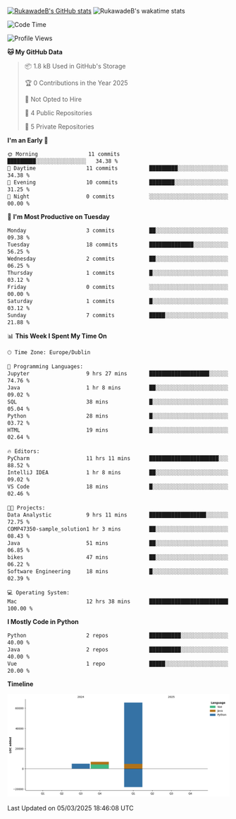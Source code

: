 
[![RukawadeB's GitHub stats](https://github-readme-stats.vercel.app/api?username=RukawadeB&hide=prs&show_icons=true&theme=omni)](https://github.com/anuraghazra/github-readme-stats)
![RukawadeB's wakatime stats](https://github-readme-stats.vercel.app/api/wakatime?username=RukawadeB)

<!--START_SECTION:waka-->
![Code Time](http://img.shields.io/badge/Code%20Time-324%20hrs%208%20mins-blue)

![Profile Views](http://img.shields.io/badge/Profile%20Views-13-blue)

**🐱 My GitHub Data** 

> 📦 1.8 kB Used in GitHub's Storage 
 > 
> 🏆 0 Contributions in the Year 2025
 > 
> 🚫 Not Opted to Hire
 > 
> 📜 4 Public Repositories 
 > 
> 🔑 5 Private Repositories 
 > 
**I'm an Early 🐤** 

```text
🌞 Morning                11 commits          █████████░░░░░░░░░░░░░░░░   34.38 % 
🌆 Daytime                11 commits          █████████░░░░░░░░░░░░░░░░   34.38 % 
🌃 Evening                10 commits          ████████░░░░░░░░░░░░░░░░░   31.25 % 
🌙 Night                  0 commits           ░░░░░░░░░░░░░░░░░░░░░░░░░   00.00 % 
```
📅 **I'm Most Productive on Tuesday** 

```text
Monday                   3 commits           ██░░░░░░░░░░░░░░░░░░░░░░░   09.38 % 
Tuesday                  18 commits          ██████████████░░░░░░░░░░░   56.25 % 
Wednesday                2 commits           ██░░░░░░░░░░░░░░░░░░░░░░░   06.25 % 
Thursday                 1 commits           █░░░░░░░░░░░░░░░░░░░░░░░░   03.12 % 
Friday                   0 commits           ░░░░░░░░░░░░░░░░░░░░░░░░░   00.00 % 
Saturday                 1 commits           █░░░░░░░░░░░░░░░░░░░░░░░░   03.12 % 
Sunday                   7 commits           █████░░░░░░░░░░░░░░░░░░░░   21.88 % 
```


📊 **This Week I Spent My Time On** 

```text
🕑︎ Time Zone: Europe/Dublin

💬 Programming Languages: 
Jupyter                  9 hrs 27 mins       ███████████████████░░░░░░   74.76 % 
Java                     1 hr 8 mins         ██░░░░░░░░░░░░░░░░░░░░░░░   09.02 % 
SQL                      38 mins             █░░░░░░░░░░░░░░░░░░░░░░░░   05.04 % 
Python                   28 mins             █░░░░░░░░░░░░░░░░░░░░░░░░   03.72 % 
HTML                     19 mins             █░░░░░░░░░░░░░░░░░░░░░░░░   02.64 % 

🔥 Editors: 
PyCharm                  11 hrs 11 mins      ██████████████████████░░░   88.52 % 
IntelliJ IDEA            1 hr 8 mins         ██░░░░░░░░░░░░░░░░░░░░░░░   09.02 % 
VS Code                  18 mins             █░░░░░░░░░░░░░░░░░░░░░░░░   02.46 % 

🐱‍💻 Projects: 
Data Analystic           9 hrs 11 mins       ██████████████████░░░░░░░   72.75 % 
COMP47350-sample_solution1 hr 3 mins         ██░░░░░░░░░░░░░░░░░░░░░░░   08.43 % 
Java                     51 mins             ██░░░░░░░░░░░░░░░░░░░░░░░   06.85 % 
bikes                    47 mins             ██░░░░░░░░░░░░░░░░░░░░░░░   06.22 % 
Software Engineering     18 mins             █░░░░░░░░░░░░░░░░░░░░░░░░   02.39 % 

💻 Operating System: 
Mac                      12 hrs 38 mins      █████████████████████████   100.00 % 
```

**I Mostly Code in Python** 

```text
Python                   2 repos             ██████████░░░░░░░░░░░░░░░   40.00 % 
Java                     2 repos             ██████████░░░░░░░░░░░░░░░   40.00 % 
Vue                      1 repo              █████░░░░░░░░░░░░░░░░░░░░   20.00 % 
```



**Timeline**

![Lines of Code chart](https://raw.githubusercontent.com/RukawadeB/RukawadeB/main/assets/bar_graph.png)


 Last Updated on 05/03/2025 18:46:08 UTC
<!--END_SECTION:waka-->



